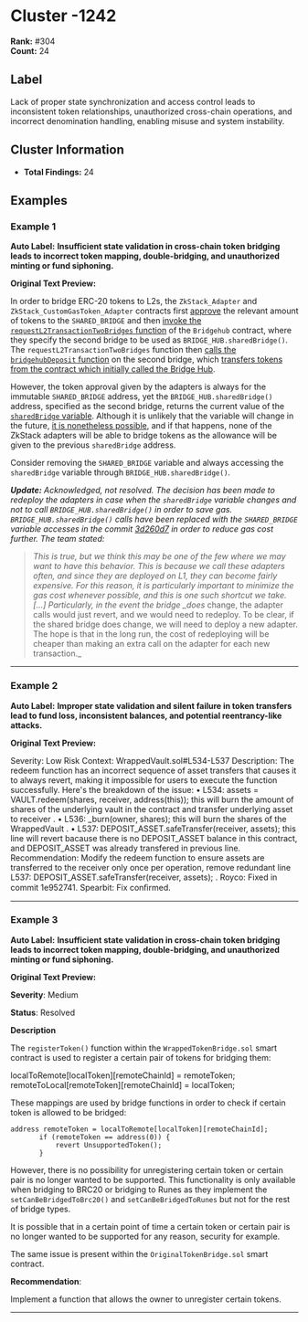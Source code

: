 # Cluster -1242

**Rank:** #304  
**Count:** 24  

## Label
Lack of proper state synchronization and access control leads to inconsistent token relationships, unauthorized cross-chain operations, and incorrect denomination handling, enabling misuse and system instability.

## Cluster Information
- **Total Findings:** 24

## Examples

### Example 1

**Auto Label:** **Insufficient state validation in cross-chain token bridging leads to incorrect token mapping, double-bridging, and unauthorized minting or fund siphoning.**  

**Original Text Preview:**

In order to bridge ERC-20 tokens to L2s, the `ZkStack_Adapter` and `ZkStack_CustomGasToken_Adapter` contracts first [approve](https://github.com/across-protocol/contracts/blob/5a0c67c984d19a3bb843a4cec9bb081734583dd1/contracts/chain-adapters/ZkStack_Adapter.sol#L147) the relevant amount of tokens to the `SHARED_BRIDGE` and then [invoke the `requestL2TransactionTwoBridges` function](https://github.com/across-protocol/contracts/blob/5a0c67c984d19a3bb843a4cec9bb081734583dd1/contracts/chain-adapters/ZkStack_Adapter.sol#L148-L160) of the `Bridgehub` contract, where they specify the second bridge to be used as `BRIDGE_HUB.sharedBridge()`. The `requestL2TransactionTwoBridges` function then [calls the `bridgehubDeposit` function](https://etherscan.io/address/0x509da1be24432f8804c4a9ff4a3c3f80284cdd13#code#F1#L290) on the second bridge, which [transfers tokens from the contract which initially called the Bridge Hub](https://github.com/matter-labs/era-contracts/blob/aafee035db892689df3f7afe4b89fd6467a39313/l1-contracts/contracts/bridge/L1SharedBridge.sol#L295).

However, the token approval given by the adapters is always for the immutable `SHARED_BRIDGE` address, yet the `BRIDGE_HUB.sharedBridge()` address, specified as the second bridge, returns the current value of the [`sharedBridge` variable](https://etherscan.io/address/0x509da1be24432f8804c4a9ff4a3c3f80284cdd13#code#F1#L19). Although it is unlikely that the variable will change in the future, [it is nonetheless possible](https://etherscan.io/address/0x509da1be24432f8804c4a9ff4a3c3f80284cdd13#code#F1#L111), and if that happens, none of the ZkStack adapters will be able to bridge tokens as the allowance will be given to the previous `sharedBridge` address.

Consider removing the `SHARED_BRIDGE` variable and always accessing the `sharedBridge` variable through `BRIDGE_HUB.sharedBridge()`.

***Update:** Acknowledged, not resolved. The decision has been made to redeploy the adapters in case when the `sharedBridge` variable changes and not to call `BRIDGE_HUB.sharedBridge()` in order to save gas. `BRIDGE_HUB.sharedBridge()` calls have been replaced with the `SHARED_BRIDGE` variable accesses in the commit [3d260d7](https://github.com/across-protocol/contracts/pull/748/commits/3d260d73ba7aa3a63bdf83aad4d9ab6864cb27fc) in order to reduce gas cost further. The team stated:*

> *This is true, but we think this may be one of the few where we may want to have this behavior. This is because we call these adapters often, and since they are deployed on L1, they can become fairly expensive. For this reason, it is particularly important to minimize the gas cost whenever possible, and this is one such shortcut we take. [...] Particularly, in the event the bridge \_does* change, the adapter calls would just revert, and we would need to redeploy. To be clear, if the shared bridge does change, we will need to deploy a new adapter. The hope is that in the long run, the cost of redeploying will be cheaper than making an extra call on the adapter for each new transaction.\_

---
### Example 2

**Auto Label:** **Improper state validation and silent failure in token transfers lead to fund loss, inconsistent balances, and potential reentrancy-like attacks.**  

**Original Text Preview:**

Severity: Low Risk
Context: WrappedVault.sol#L534-L537
Description: The redeem function has an incorrect sequence of asset transfers that causes it to always
revert, making it impossible for users to execute the function successfully.
Here's the breakdown of the issue:
• L534: assets = VAULT.redeem(shares, receiver, address(this)); this will burn the amount of
shares of the underlying vault in the contract and transfer underlying asset to receiver .
• L536: _burn(owner, shares); this will burn the shares of the WrappedVault .
• L537: DEPOSIT_ASSET.safeTransfer(receiver, assets); this line will revert bacause there is no
DEPOSIT_ASSET balance in this contract, and DEPOSIT_ASSET was already transfered in previous line.
Recommendation: Modify the redeem function to ensure assets are transferred to the receiver only
once per operation, remove redundant line L537: DEPOSIT_ASSET.safeTransfer(receiver, assets); .
Royco: Fixed in commit 1e952741.
Spearbit: Fix conﬁrmed.

---
### Example 3

**Auto Label:** **Insufficient state validation in cross-chain token bridging leads to incorrect token mapping, double-bridging, and unauthorized minting or fund siphoning.**  

**Original Text Preview:**

**Severity**: Medium	

**Status**: Resolved

**Description**

The `registerToken()` function within the `WrappedTokenBridge.sol` smart contract is used to register a certain pair of tokens for bridging them:

localToRemote[localToken][remoteChainId] = remoteToken;        remoteToLocal[remoteToken][remoteChainId] = localToken;

These mappings are used by bridge functions in order to check if certain token is allowed to be bridged:

```solidity
address remoteToken = localToRemote[localToken][remoteChainId];
       if (remoteToken == address(0)) {
           revert UnsupportedToken();
       }
```

However, there is no possibility for unregistering certain token or certain pair is no longer wanted to be supported. This functionality is only available when bridging to BRC20 or bridging to Runes as they implement the `setCanBeBridgedToBrc20()` and `setCanBeBridgedToRunes` but not for the rest of bridge types.

It is possible that in a certain point of time a certain token or certain pair is no longer wanted to be supported for any reason, security for example.

The same issue is present within the `OriginalTokenBridge.sol` smart contract.

**Recommendation**:

Implement a function that allows the owner to unregister certain tokens.

---
